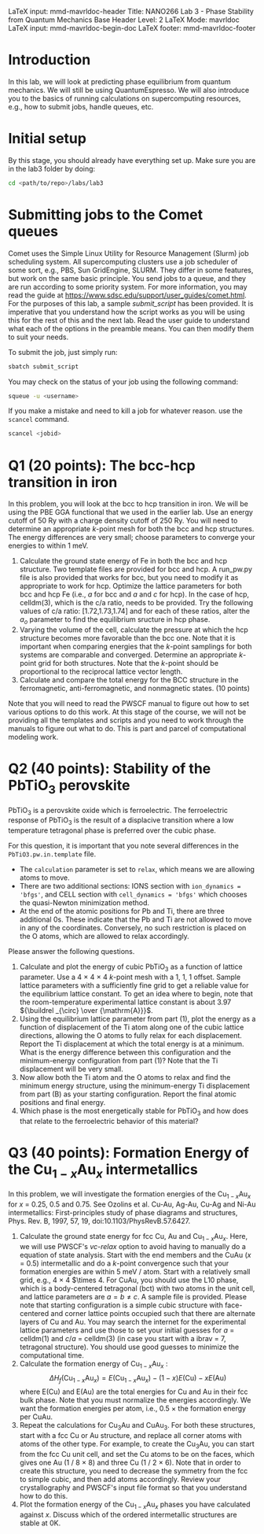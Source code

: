LaTeX input:        mmd-mavrldoc-header
Title:              NANO266 Lab 3 - Phase Stability from Quantum Mechanics
Base Header Level:  2
LaTeX Mode:         mavrldoc
LaTeX input:        mmd-mavrldoc-begin-doc
LaTeX footer:       mmd-mavrldoc-footer


# Introduction

In this lab, we will look at predicting phase equilibrium from quantum mechanics.
We will still be using QuantumEspresso. We will also introduce you to the
basics of running calculations on supercomputing resources, e.g., how to submit
jobs, handle queues, etc.

# Initial setup

By this stage, you should already have everything set up. Make sure you are in
the lab3 folder by doing:

```bash
cd <path/to/repo>/labs/lab3
```

# Submitting jobs to the Comet queues

Comet uses the Simple Linux Utility for Resource Management (Slurm) job
scheduling system. All supercomputing clusters use a job scheduler of some
sort, e.g., PBS, Sun GridEngine, SLURM. They differ in some features, but work
on the same basic principle. You send jobs to a queue, and they are run
according to some priority system. For more information, you may read the
guide at https://www.sdsc.edu/support/user_guides/comet.html. For the purposes
of this lab, a sample *submit_script* has been provided. It is imperative that
you understand how the script works as you will be using this for the rest of
this and the next lab. Read the user guide to understand what each of the
options in the preamble means. You can then modify them to suit your needs.

To submit the job, just simply run:

```bash
sbatch submit_script
```

You may check on the status of your job using the following command:

```bash
squeue -u <username>
```

If you make a mistake and need to kill a job for whatever reason. use the
`scancel` command.

```bash
scancel <jobid>
```

# Q1 (20 points): The bcc-hcp transition in iron

In this problem, you will look at the bcc to hcp transition in iron. We will be
using the PBE GGA functional that we used in the earlier lab. Use an energy
cutoff of 50 Ry with a charge density cutoff of 250 Ry. You will need to
determine an appropriate $k$-point mesh for both the bcc and hcp structures.
The energy differences are very small; choose parameters to converge your
energies to within 1 meV.

1. Calculate the ground state energy of Fe in both the bcc and hcp structure.
   Two template files are provided for bcc and hcp.  A run_pw.py file is also
   provided that works for bcc, but you need to modify it as appropriate to
   work for hcp. Optimize the lattice parameters for both bcc and hcp Fe
   (i.e., $a$ for bcc and $a$ and $c$ for hcp). In the case of hcp, celldm(3),
   which is the c/a ratio, needs to be provided. Try the following values of
   c/a ratio: [1.72,1.73,1.74] and for each of these ratios, alter the $a_{o}$
   parameter to find the equilibrium sructure in hcp phase.
2. Varying the volume of the cell, calculate the pressure at which the hcp structure becomes more
   favorable than the bcc one. Note that it is important when comparing
   energies that the $k$-point samplings for both systems are comparable and
   converged. Determine an appropriate $k$-point grid for both structures. Note
   that the $k$-point should be proportional to the reciprocal lattice vector
   length.
3. Calculate and compare the total energy for the BCC structure in the
   ferromagnetic, anti-ferromagnetic, and nonmagnetic states. (10 points)

Note that you will need to read the PWSCF manual to figure out how to set
various options to do this work. At this stage of the course, we will not
be providing all the templates and scripts and you need to work through the
manuals to figure out what to do. This is part and parcel of computational
modeling work.

# Q2 (40 points): Stability of the $\mbox{PbTiO}_3$ perovskite

$\mbox{PbTiO}_3$ is a perovskite oxide which is ferroelectric. The
ferroelectric response of $\mbox{PbTiO}_3$ is the result of a displacive
transition where a low temperature tetragonal phase is preferred over the cubic
phase.

For this question, it is important that you note several differences in the
`PbTiO3.pw.in.template` file.

* The `calculation` parameter is set to `relax`, which means we are allowing
  atoms to move.
* There are two additional sections: IONS section with `ion_dynamics = 'bfgs'`,
   and CELL section with `cell_dynamics = 'bfgs'` which chooses the quasi-Newton
   minimization method.
* At the end of the atomic positions for Pb and Ti, there are three additional
  0s. These indicate that the Pb and Ti are not allowed to move in any of the
  coordinates. Conversely, no such restriction is placed on the O atoms, which
  are allowed to relax accordingly.

Please answer the following questions.

1. Calculate and plot the energy of cubic $\mbox{PbTiO}_3$ as a function of
   lattice parameter. Use a 4 $\times$ 4 $\times$ 4 $k$-point mesh with a
   1, 1, 1 offset. Sample lattice parameters with a sufficiently fine grid to
   get a reliable value for the equilibrium lattice constant. To get an idea
   where to begin, note that the room-temperature experimental lattice constant
   is about 3.97 ${\buildrel _{\circ} \over {\mathrm{A}}}$.
2. Using the equilibrium lattice parameter from part (1), plot the energy as a
   function of displacement of the Ti atom along one of the cubic lattice
   directions, allowing the O atoms to fully relax for each displacement.
   Report the Ti displacement at which the total energy is at a minimum. What
   is the energy difference between this configuration and the minimum-energy
   configuration from part (1)? Note that the Ti displacement will be very
   small.
3. Now allow both the Ti atom and the O atoms to relax and find the minimum
   energy structure, using the minimum-energy Ti displacement from part (B) as
   your starting configuration. Report the final atomic positions and final
   energy.
4. Which phase is the most energetically stable for $\mbox{PbTiO}_3$ and how
   does that relate to the ferroelectric behavior of this material?

# Q3 (40 points): Formation Energy of the $\mbox{Cu}_{1-x}\mbox{Au}_x$ intermetallics

In this problem, we will investigate the formation energies of the
$\mbox{Cu}_{1-x}\mbox{Au}_x$ for $x$ = 0.25, 0.5 and 0.75. See Ozolins et al.
Cu-Au, Ag-Au, Cu-Ag and Ni-Au intermetallics: First-principles study of phase
diagrams and structures, Phys. Rev. B, 1997, 57, 19,
doi:10.1103/PhysRevB.57.6427.

1. Calculate the ground state energy for fcc Cu, Au and
   $\mbox{Cu}_{1-x}\mbox{Au}_x$.  Here, we will use PWSCF's *vc-relax* option
   to avoid having to manually do a equation of state analysis. Start with the
   end members and the CuAu ($x$ = 0.5) intermetallic and do a $k$-point
   convergence such that your formation energies are within
   5 meV / atom. Start with a relatively small grid, e.g., 4 $\times$ 4 $\times
   4. For CuAu, you should use the L10 phase, which is a body-centered
   tetragonal (bct) with two atoms in the unit cell, and lattice
   parameters are $a = b \ne c$. A sample file is provided. Please note that starting
   configuration is a simple cubic structure with face-centered and corner lattice points
   occupied such that there are alternate layers of Cu and Au. You may
   search the internet for the experimental lattice parameters and use those to
   set your initial guesses for $a$ = celldm(1) and $c/a$ = celldm(3) (in case you start with a
   ibrav = 7, tetragonal structure). You should use good guesses to minimize the computational time.
2. Calculate the formation energy of $\mbox{Cu}_{1-x}\mbox{Au}_x$ :
   $$\Delta H_f (\mbox{Cu}_{1-x}\mbox{Au}_x) = E(\mbox{Cu}_{1-x}\mbox{Au}_x) − (1 - x) E(\mbox{Cu}) − x E(\mbox{Au})$$
   where E(Cu) and E(Au) are the total energies for Cu and Au in their fcc
   bulk phase. Note that you must normalize the energies accordingly. We want the formation energies per atom, i.e., 0.5 $\times$ the formation energy per CuAu.
3. Repeat the calculations for $\mbox{Cu}_3\mbox{Au}$ and $\mbox{CuAu}_3$. For
   both these structures, start with a fcc Cu or Au structure, and replace all
   corner atoms with atoms of the other type. For example, to create
   the $\mbox{Cu}_3\mbox{Au}$, you can start from the fcc Cu unit cell, and set
   the Cu atoms to be on the faces, which gives one Au (1 / 8 $\times$ 8) and
   three Cu (1 / 2 $\times$ 6). Note that in order to create this structure,
   you need to decrease the symmetry from the fcc to simple cubic, and then add
   atoms accordingly. Review your crystallography and PWSCF's input file format
   so that you understand how to do this.
4. Plot the formation energy of the $\mbox{Cu}_{1-x}\mbox{Au}_x$ phases you have
   calculated against $x$. Discuss which of the ordered intermetallic
   structures are stable at 0K.
